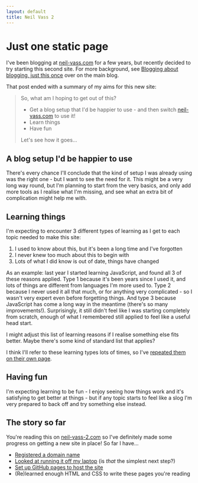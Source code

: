 ```yaml
---
layout: default
title: Neil Vass 2
---
```


Just one static page
====================

I've been blogging at [neil-vass.com](https://neil-vass.com) for a few years, but recently decided to try starting this second site. For more background, see [Blogging about blogging, just this once](https://neil-vass.com/blogging-about-blogging-just-this-once/) over on the main blog.

That post ended with a summary of my aims for this new site:


> So, what am I hoping to get out of this?
>   * Get a blog setup that I'd be happier to use - and then switch [neil-vass.com](https://neil-vass.com) to use it!
>   * Learn things
>   * Have fun
>
> Let's see how it goes…


A blog setup I'd be happier to use
----------------------------------

There's every chance I'll conclude that the kind of setup I was already using was the right one - but I want to see the need for it. This might be a very long way round, but I'm planning to start from the very basics, and only add more tools as I realise what I'm missing, and see what an extra bit of complication might help me with.


Learning things
---------------

I'm expecting to encounter 3 different types of learning as I get to each topic needed to make this site:

1. I used to know about this, but it's been a long time and I've forgotten
2. I never knew too much about this to begin with
3. Lots of what I did know is out of date, things have changed


As an example: last year I started learning JavaScript, and found all 3 of these reasons applied. Type 1 because it's been years since I used it, and lots of things are different from languages I'm more used to. Type 2 because I never used it all that much, or for anything very complicated - so I wasn't very expert even before forgetting things. And type 3 because JavaScript has come a long way in the meantime (there's so many improvements!). Surprisingly, it still didn't feel like I was starting completely from scratch, enough of what I remembered still applied to feel like a useful head start.

I might adjust this list of learning reasons if I realise something else fits better. Maybe there's some kind of standard list that applies?

I think I'll refer to these learning types lots of times, so I've [repeated them on their own page](./types-of-learning.htm).


Having fun
----------

I'm expecting learning to be fun - I enjoy seeing how things work and it's satisfying to get better at things - but if any topic starts to feel like a slog I'm very prepared to back off and try something else instead.


The story so far
----------------

You're reading this on [neil-vass-2.com](https://neil-vass-2.com) so I've definitely made some progress on getting a new site in place! So far I have...
*   [Registered a domain name](./registering-a-domain-name.markdown)
*   [Looked at running it off my laptop](./running-a-site-from-my-laptop.htm) (is _that_ the simplest next step?)
*   [Set up GitHub pages to host the site](./setting-up-github-pages.htm)
*   (Re)learned enough HTML and CSS to write these pages you're reading